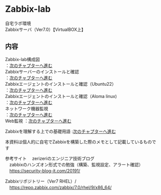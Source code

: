# Zabbix-lab

自宅ラボ環境<br>
Zabbixサーバ（Ver7.0）【VirtualBOX上】

## 内容<br>
Zabbix-lab構成図　　　　　　　　　     
：[次のチャプターへ進む](./ZabbixｰTraining-structure-diagram.md) <br>
Zabbixサーバーのインストールと確認　　  
：[次のチャプターへ進む](./ZabbixｰServer-install.md) <br>
Zabbixエージェントのインストールと確認（Ubuntu22）  
：[次のチャプターへ進む](./ZabbixｰAgent-install.md) <br>
Zabbixエージェントのインストールと確認（Aloma linux)<br>
：[次のチャプターへ進む](./ZabbixｰAgent-install(Alomalinux).md) <br>
ネットワーク機器監視　　　　　　　　    
：[次のチャプターへ進む](./Zabbix-network-monitoring.md) <br>
Web監視
：[次のチャプターへ進む](./Zabbix-Web-monitoring.md) <br>

Zabbixを理解する上での基礎用語
:[次のチャプターへ進む](./Zabbix-basic-terminology.md) <br>


本資料は個人的に自宅でZabbixを構築した際のメモとして記載しているものです<br>

参考サイト
　zerizeriのエンジニア技術ブログ<br>
　zabbixのハンズオン形式での勉強（構築、監視設定、アラート確認）<br>
　https://security-blog-it.com/20191/<br>

  Zabbixリポジトリー（Ver7 RHEL）/<br>
  　https://repo.zabbix.com/zabbix/7.0/rhel/9/x86_64/<br>
   　


